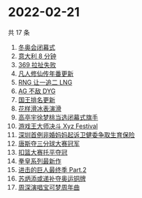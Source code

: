 # 2022-02-21

共 17 条

<!-- BEGIN ZHIHUSEARCH -->
<!-- 最后更新时间 Mon Feb 21 2022 02:10:44 GMT+0800 (China Standard Time) -->
1. [冬奥会闭幕式](https://www.zhihu.com/search?q=冬奥会闭幕式)
1. [意大利 8 分钟](https://www.zhihu.com/search?q=意大利八分钟)
1. [369 拉扯失败](https://www.zhihu.com/search?q=tes)
1. [凡人修仙传年番更新](https://www.zhihu.com/search?q=凡人修仙传)
1. [RNG 让一追二 LNG](https://www.zhihu.com/search?q=rng)
1. [AG 不敌 DYG](https://www.zhihu.com/search?q=ag)
1. [国王排名更新](https://www.zhihu.com/search?q=国王排名)
1. [花样滑冰表演滑](https://www.zhihu.com/search?q=表演滑)
1. [高亭宇徐梦桃当选闭幕式旗手](https://www.zhihu.com/search?q=闭幕式旗手)
1. [游戏王大师决斗 Xyz Festival](https://www.zhihu.com/search?q=游戏王)
1. [深圳首例非婚妈妈起诉卫健委争取生育保险](https://www.zhihu.com/search?q=非婚妈妈争取生育保险)
1. [唐斯夺三分球大赛冠军](https://www.zhihu.com/search?q=三分球大赛)
1. [扣篮大赛托平夺冠](https://www.zhihu.com/search?q=扣篮大赛)
1. [拳皇系列最新作](https://www.zhihu.com/search?q=拳皇)
1. [进击的巨人最终季 Part.2](https://www.zhihu.com/search?q=进击的巨人)
1. [苏炳添或递补夺奥运铜牌](https://www.zhihu.com/search?q=苏炳添)
1. [周深演唱宝可梦周年曲](https://www.zhihu.com/search?q=宝可梦)
<!-- END ZHIHUSEARCH -->
